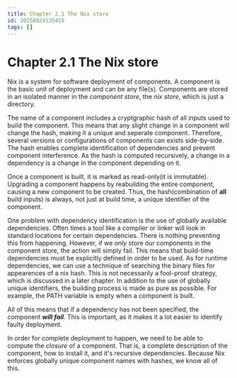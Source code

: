 ```yaml
---
title: Chapter 2.1 The Nix store
id: 20250824135415
tags: []
---
```


# Chapter 2.1 The Nix store
Nix is a system for software deployment of components. A component is the basic unit of deployment and can be any file(s).
Components are stored in an isolated manner in the _component store_, the _nix store_, which is just a directory.

The name of a component includes a cryptgraphic hash of all inputs used to build the component. This means that any slight change in a component will change the hash, making it a unique and seperate component. Therefore, several versions or configurations of components can exists side-by-side.
The hash enables complete identification of dependencies and prevent component interference. As the hash is computed recursively, a change in a dependency is a change in the component depending on it.

Once a component is built, it is marked as read-only(it is immutable). Upgrading a component happens by reabuilding the entire component, causing a new component to be created. Thus, the hash(combination of **all** build inputs) is always, not just at build time, a unique identifier of the component.

One problem with dependency identification is the use of globally available dependencies. Often times a tool like a compiler or linker will look in standard locations for certain dependencies. There is nothing preventing this from happening. However, if we _only_ store our components in the component store, the action will simply fail. This means that build-time dependencies must be explicitly defined in order to be used.
As for runtime dependencies, we can use a technique of searching the binary files for appearences of a nix hash. This is not necessarily a fool-proof strategy, which is discussed in a later chapter.
In addition to the use of globally unique identifiers, the building process is made as pure as possible. For example, the PATH variable is empty when a component is built.

All of this means that if a dependency has not been specified, the component **_will fail_**. This is important, as it makes it a lot easier to identify faulty deployment.

In order for complete deployment to happen, we need to be able to compute the _closure_ of a component. That is, a complete description of the component, how to install it, and it's recursive dependencies. Because Nix enforces globally unique component names with hashes, we know all of this.